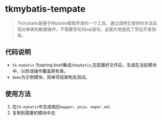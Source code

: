# tkmybatis-tempate
> Tkmybatis是基于Mybatis框架开发的一个工具，通过调用它提供的方法实现对单表的数据操作，不需要写任何sql语句，这极大地提高了项目开发效率。

## 代码说明

- `tk-mybatis` 为spring boot集成`tkmybatis`,在配置好文件后，生成在当前模块中，以防误操作覆盖原有类。
- `demo`为示例模块，简单项目架构及测试。



## 使用方法

1. 在`tk-mybatis`中生成相应`mapper`、`pojo`、`maper.xml`
2. 复制到需要的模块中去

